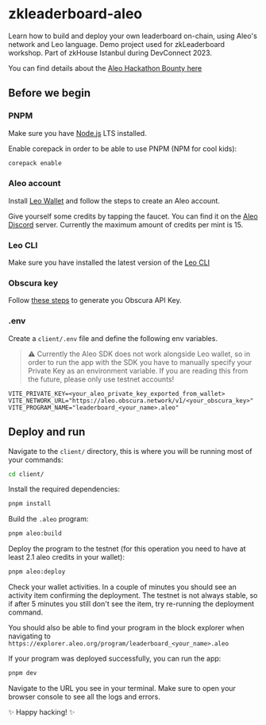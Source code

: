 # zkleaderboard-aleo

Learn how to build and deploy your own leaderboard on-chain, using Aleo's network and Leo language. Demo project used for zkLeaderboard workshop. Part of zkHouse Istanbul during DevConnect 2023.

You can find details about the [Aleo Hackathon Bounty here](https://ecovirtual.notion.site/zkHouse-Hackathon-Bounty-f9bb5ed4e1b24d3db82480ece5f90dc9)

## Before we begin

### PNPM

Make sure you have [Node.js](https://nodejs.org/en) LTS installed.

Enable corepack in order to be able to use PNPM (NPM for cool kids):

```sh
corepack enable
```

### Aleo account

Install [Leo Wallet](https://www.leo.app/) and follow the steps to create an Aleo account.

Give yourself some credits by tapping the faucet. You can find it on the [Aleo Discord](https://discord.com/invite/aleohq) server. Currently the maximum amount of credits per mint is 15.

### Leo CLI

Make sure you have installed the latest version of the [Leo CLI](https://github.com/AleoHQ/leo)

### Obscura key

Follow [these steps](https://docs.obscura.network/Obscura-Api-Key/00_api-key/) to generate you Obscura API Key.

### .env

Create a `client/.env` file and define the following env variables.

> ⚠️ Currently the Aleo SDK does not work alongside Leo wallet, so in order to run the app with the SDK you have to manually specify your Private Key as an environment variable. If you are reading this from the future, please only use testnet accounts!

```env
VITE_PRIVATE_KEY=<your_aleo_private_key_exported_from_wallet>
VITE_NETWORK_URL="https://aleo.obscura.network/v1/<your_obscura_key>"
VITE_PROGRAM_NAME="leaderboard_<your_name>.aleo"
```

## Deploy and run

Navigate to the `client/` directory, this is where you will be running most of your commands:

```sh
cd client/
```

Install the required dependencies:

```sh
pnpm install
```

Build the `.aleo` program:

```sh
pnpm aleo:build
```

Deploy the program to the testnet (for this operation you need to have at least 2.1 aleo credits in your wallet):

```sh
pnpm aleo:deploy
```

Check your wallet activities. In a couple of minutes you should see an activity item confirming the deployment. The testnet is not always stable, so if after 5 minutes you still don't see the item, try re-running the deployment command.

You should also be able to find your program in the block explorer when navigating to `https://explorer.aleo.org/program/leaderboard_<your_name>.aleo`

If your program was deployed successfully, you can run the app:

```sh
pnpm dev
```

Navigate to the URL you see in your terminal. Make sure to open your browser console to see all the logs and errors.

✨ Happy hacking! ✨
